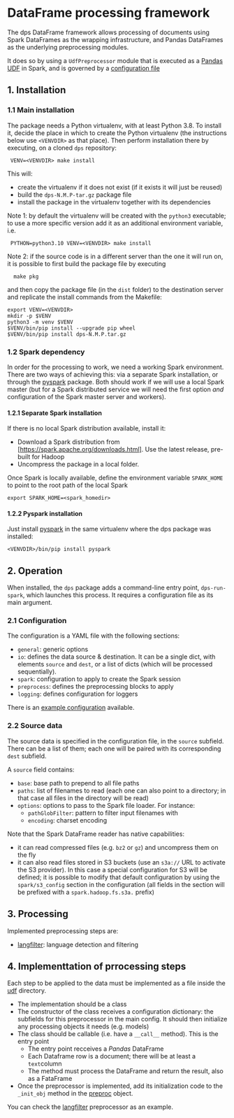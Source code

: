 # DataFrame processing framework

The dps DataFrame framework allows processing of documents using Spark
DataFrames as the wrapping infrastructure, and Pandas DataFrames as the
underlying preprocessing modules.

It does so by using a `UdfPreprocessor` module that is executed as a [Pandas
UDF] in Spark, and is governed by a [configuration file]

## 1. Installation

### 1.1 Main installation

The package needs a Python virtualenv, with at least Python 3.8. To install
it, decide the place in which to create the Python virtualenv (the instructions
below use `<VENVDIR>` as that place). Then perform installation there by
executing, on a cloned `dps` repository:

     VENV=<VENVDIR> make install

This will:
  * create the virtualenv if it does not exist (if it exists it will just be
    reused)
  * build the `dps-N.M.P-tar.gz` package file
  * install the package in the virtualenv together with its dependencies

Note 1: by default the virtualenv will be created with the `python3` executable;
to use a more specific version add it as an additional environment variable, i.e.

     PYTHON=python3.10 VENV=<VENVDIR> make install

Note 2: if the source code is in a different server than the one it will run
on, it is possible to first build the package file by executing

	  make pkg

and then copy the package file (in the `dist` folder) to the destination server
and replicate the install commands from the Makefile:

	export VENV=<VENVDIR>
	mkdir -p $VENV
	python3 -m venv $VENV
	$VENV/bin/pip install --upgrade pip wheel
	$VENV/bin/pip install dps-N.M.P.tar.gz


### 1.2 Spark dependency

In order for the processing to work, we need a working Spark environment.
There are two ways of achieving this: via a separate Spark installation, or
through the [pyspark] package. Both should work if we will use a local Spark
master (but for a Spark distributed service we will need the first option _and_
configuration of the Spark master server and workers).


#### 1.2.1 Separate Spark installation

If there is no local Spark distribution available, install it:
* Download a Spark distribution from
  [https://spark.apache.org/downloads.html]. Use the latest release, pre-built
  for Hadoop
* Uncompress the package in a local folder.

Once Spark is locally available, define the environment variable `SPARK_HOME`
to point to the root path of the local Spark

	export SPARK_HOME=<spark_homedir>


#### 1.2.2 Pyspark installation

Just install [pyspark] in the same virtualenv where the dps package was
installed:

    <VENVDIR>/bin/pip install pyspark


## 2. Operation

When installed, the `dps` package adds a command-line entry point,
`dps-run-spark`, which launches this process. It requires a configuration file
as its main argument.


### 2.1 Configuration

The configuration is a YAML file with the following sections:
 * `general`: generic options
 * `io`: defines the data source & destination. It can be a single dict, with
   elements `source` and `dest`, or a list of dicts (which will be processed
   sequentially).
 * `spark`: configuration to apply to create the Spark session
 * `preprocess`: defines the preprocessing blocks to apply
 * `logging`: defines configuration for loggers

There is an [example configuration](../configs/preproc_df.yaml) available.


### 2.2 Source data

The source data is specified in the configuration file, in the `source` subfield.
There can be a list of them; each one will be paired with its corresponding
`dest` subfield.

A `source` field contains:
 - `base`: base path to prepend to all file paths
 - `paths`: list of filenames to read (each one can also point to a directory;
   in that case all files in the directory will be read)
 - `options`: options to pass to the Spark file loader. For instance:
     - `pathGlobFilter`: pattern to filter input filenames with
     - `encoding`: charset encoding

Note that the Spark DataFrame reader has native capabilities:
 * it can read compressed files (e.g. `bz2` or `gz`) and uncompress them on the fly
 * it can also read files stored in S3 buckets (use an `s3a://` URL to activate
   the S3 provider). In this case a special configuration for S3 will be
   defined; it is possible to modify that default configuration by using the
   `spark/s3_config` section in the configuration (all fields in the section
   will be prefixed with a `spark.hadoop.fs.s3a.` prefix)


## 3. Processing

Implemented preprocessing steps are:
 * [langfilter]: language detection and filtering
 
## 4. Implementtation of prrocessing steps

Each step to be applied to the data must be implemented as a file inside the
[udf](../dps/spark_df/udf) directory.

  * The implementation should be a class
  * The constructor of the class receives a configuration dictionary: the
    subfields for this preprocessor in the main config. It should then initialize
	any processing objects it needs (e.g. models)
  * The class should be callable (i.e. have a `__call__` method). This is
    the entry point
	  - The entry point recceives a  *Pandas* DataFrame
	  - Each Dataframe row is a document; there will be at least a `text`column
	  - The method must process the DataFrame and return the result, also
	    as a FataFrame
  * Once the preprocessor is implemented, add its initialization code to the
    `_init_obj` method in the [preproc] object.


You can check the [langfilter](../dps/spark_df/udf/langfilter.py) preprocessor
as an example.


[pyspark]: https://pypi.org/project/pyspark
[Pandas UDF]: https://spark.apache.org/docs/3.1.2/api/python/user_guide/arrow_pandas.html#pandas-function-apis
[S3 provider]: https://spark.apache.org/docs/latest/cloud-integration.html#installation
[configuration file]: ../configs/preproc_df.yaml
[langfilter]: udf/langfilter.md
[preproc]: ../dps/spark_df/preproc.py
